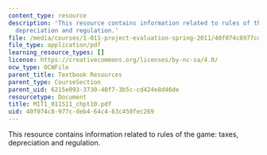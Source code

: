 ```yaml
---
content_type: resource
description: 'This resource contains information related to rules of the game: taxes,
  depreciation and regulation.'
file: /media/courses/1-011-project-evaluation-spring-2011/40f074c8977cdeb464c463c450fec269_MIT1_011S11_chpt10.pdf
file_type: application/pdf
learning_resource_types: []
license: https://creativecommons.org/licenses/by-nc-sa/4.0/
ocw_type: OCWFile
parent_title: Textbook Resources
parent_type: CourseSection
parent_uid: 6215e093-3730-40f7-3b5c-cd424e8d46de
resourcetype: Document
title: MIT1_011S11_chpt10.pdf
uid: 40f074c8-977c-deb4-64c4-63c450fec269
---
```

This resource contains information related to rules of the game: taxes, depreciation and regulation.